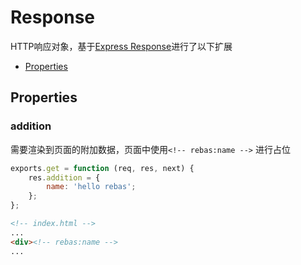 Response
===

HTTP响应对象，基于[Express Response](http://expressjs.com/4x/api.html#response)进行了以下扩展

* [Properties](#properties)

## Properties

### addition

需要渲染到页面的附加数据，页面中使用`<!-- rebas:name -->` 进行占位

```js
exports.get = function (req, res, next) {
    res.addition = {
        name: 'hello rebas';
    };
};
```

```html
<!-- index.html -->
...
<div><!-- rebas:name -->
...
```
